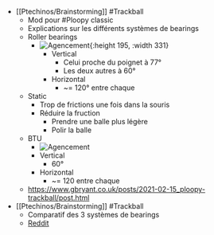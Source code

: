 - [[Ptechinos/Brainstorming]] #Trackball
	- Mod pour #Ploopy classic
	- Explications sur les différents systèmes de bearings
	- Roller bearings
		- ![Agencement](https://www.gbryant.co.uk/posts/2021-02-15_ploopy-trackball/img/diagram-bearings-roller.png){:height 195, :width 331}
			- Vertical
				- Celui proche du poignet à 77°
				- Les deux autres à 60°
			- Horizontal
				- ~= 120° entre chaque
	- Static
		- Trop de frictions une fois dans la souris
		- Réduire la fruction
			- Prendre une balle plus légère
			- Polir la balle
	- BTU
		- ![Agencement](https://www.gbryant.co.uk/posts/2021-02-15_ploopy-trackball/img/diagram-bearings-BTU.png)
		- Vertical
			- 60°
		- Horizontal
			- ~= 120 entre chaque
	- https://www.gbryant.co.uk/posts/2021-02-15_ploopy-trackball/post.html
- [[Ptechinos/Brainstorming]] #Trackball
	- Comparatif des 3 systèmes de bearings
	- [Reddit](https://www.reddit.com/r/ErgoMechKeyboards/comments/yyu4ra/trackball_bearings_a_comparison_of_cheap_rollers/)